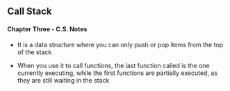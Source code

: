 ## Call Stack

#### Chapter Three - C.S. Notes

* It is a data structure where you can only push or pop items from the top of the stack

* When you use it to call functions, the last function called is the one currently executing, while the first functions are partially executed, as they are still waiting in the stack
